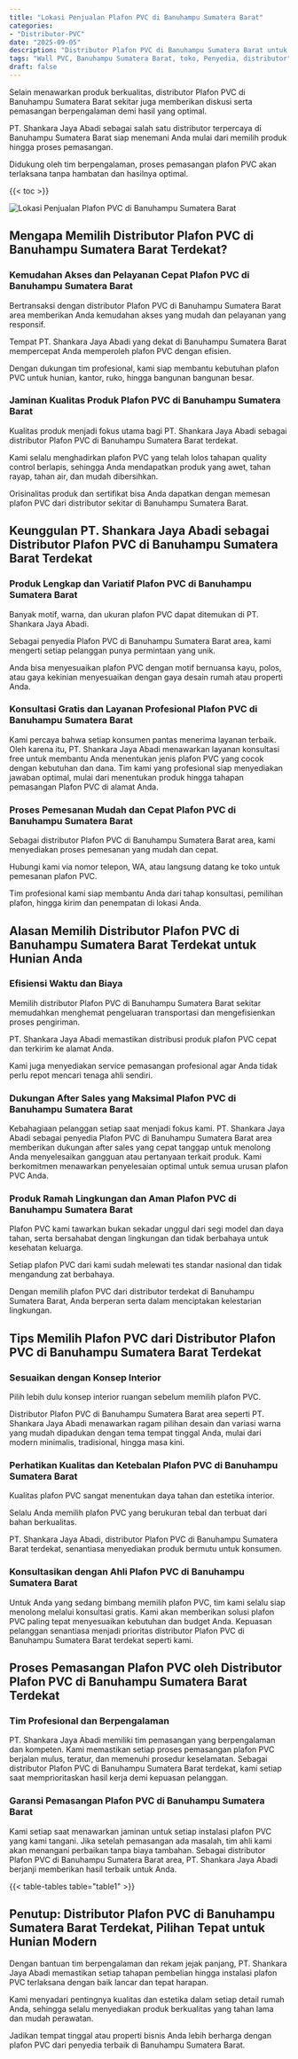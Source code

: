 ```yaml
---
title: "Lokasi Penjualan Plafon PVC di Banuhampu Sumatera Barat"
categories: 
- "Distributor-PVC"
date: "2025-09-05"
description: "Distributor Plafon PVC di Banuhampu Sumatera Barat untuk rumah, kantor, serta ritel. Panel unggulan, pilihan motif, pilihan warna menarik, dengan jasa penempatan dikerjakan oleh teknisi profesional serta garansi resmi!|Layanan penyediaan Plafon PVC di Banuhampu Sumatera Barat untuk keperluan hunian, office, atau ritel, beserta panel unggulan dan instalasi oleh tenaga ahli berpengalaman dan kepastian resmi.|Solusi Plafon PVC di Banuhampu Sumatera Barat yang andal untuk rumah, kantor, serta gerai, bersama material berkualitas dan instalasi dikerjakan oleh tim ahli serta kepastian resmi.|Penjualan Plafon PVC di Banuhampu Sumatera Barat untuk tempat tinggal, perkantoran, dan toko, beserta panel unggulan dan pemasangan oleh tim profesional, disertai beserta garansi resmi.}"
tags: "Wall PVC, Banuhampu Sumatera Barat, toko, Penyedia, distributor"
draft: false
---
```


Selain menawarkan produk berkualitas, distributor Plafon PVC di Banuhampu Sumatera Barat sekitar juga memberikan diskusi serta pemasangan berpengalaman demi hasil yang optimal.

PT. Shankara Jaya Abadi sebagai salah satu distributor terpercaya di Banuhampu Sumatera Barat siap menemani Anda mulai dari memilih produk hingga proses pemasangan.

Didukung oleh tim berpengalaman, proses pemasangan plafon PVC akan terlaksana tanpa hambatan dan hasilnya optimal.

{{< toc >}}

![Lokasi Penjualan Plafon PVC di Banuhampu Sumatera Barat](/images/Distributor-PVC/Lokasi-Penjualan-Plafon-PVC-di-Banuhampu-Sumatera-Barat.png)


## Mengapa Memilih Distributor Plafon PVC di Banuhampu Sumatera Barat Terdekat?

### Kemudahan Akses dan Pelayanan Cepat Plafon PVC di Banuhampu Sumatera Barat

Bertransaksi dengan distributor Plafon PVC di Banuhampu Sumatera Barat area memberikan Anda kemudahan akses yang mudah dan pelayanan yang responsif.

Tempat PT. Shankara Jaya Abadi yang dekat di Banuhampu Sumatera Barat mempercepat Anda memperoleh plafon PVC dengan efisien.

Dengan dukungan tim profesional, kami siap membantu kebutuhan plafon PVC untuk hunian, kantor, ruko, hingga bangunan bangunan besar.

### Jaminan Kualitas Produk Plafon PVC di Banuhampu Sumatera Barat

Kualitas produk menjadi fokus utama bagi PT. Shankara Jaya Abadi sebagai distributor Plafon PVC di Banuhampu Sumatera Barat terdekat.

Kami selalu menghadirkan plafon PVC yang telah lolos tahapan quality control berlapis, sehingga Anda mendapatkan produk yang awet, tahan rayap, tahan air, dan mudah dibersihkan.

Orisinalitas produk dan sertifikat bisa Anda dapatkan dengan memesan plafon PVC dari distributor sekitar di Banuhampu Sumatera Barat.

## Keunggulan PT. Shankara Jaya Abadi sebagai Distributor Plafon PVC di Banuhampu Sumatera Barat Terdekat

### Produk Lengkap dan Variatif Plafon PVC di Banuhampu Sumatera Barat

Banyak motif, warna, dan ukuran plafon PVC dapat ditemukan di PT. Shankara Jaya Abadi.

Sebagai penyedia Plafon PVC di Banuhampu Sumatera Barat area, kami mengerti setiap pelanggan punya permintaan yang unik.

Anda bisa menyesuaikan plafon PVC dengan motif bernuansa kayu, polos, atau gaya kekinian menyesuaikan dengan gaya desain rumah atau properti Anda.

### Konsultasi Gratis dan Layanan Profesional Plafon PVC di Banuhampu Sumatera Barat

Kami percaya bahwa setiap konsumen pantas menerima layanan terbaik. Oleh karena itu, PT. Shankara Jaya Abadi menawarkan layanan konsultasi free untuk membantu Anda menentukan jenis plafon PVC yang cocok dengan kebutuhan dan dana. Tim kami yang profesional siap menyediakan jawaban optimal, mulai dari menentukan produk hingga tahapan pemasangan Plafon PVC di alamat Anda.

### Proses Pemesanan Mudah dan Cepat Plafon PVC di Banuhampu Sumatera Barat

Sebagai distributor Plafon PVC di Banuhampu Sumatera Barat area, kami menyediakan proses pemesanan yang mudah dan cepat.

Hubungi kami via nomor telepon, WA, atau langsung datang ke toko untuk pemesanan plafon PVC.

Tim profesional kami siap membantu Anda dari tahap konsultasi, pemilihan plafon, hingga kirim dan penempatan di lokasi Anda.

## Alasan Memilih Distributor Plafon PVC di Banuhampu Sumatera Barat Terdekat untuk Hunian Anda

### Efisiensi Waktu dan Biaya

Memilih distributor Plafon PVC di Banuhampu Sumatera Barat sekitar memudahkan menghemat pengeluaran transportasi dan mengefisienkan proses pengiriman.

PT. Shankara Jaya Abadi memastikan distribusi produk plafon PVC cepat dan terkirim ke alamat Anda.

Kami juga menyediakan service pemasangan profesional agar Anda tidak perlu repot mencari tenaga ahli sendiri.

### Dukungan After Sales yang Maksimal Plafon PVC di Banuhampu Sumatera Barat

Kebahagiaan pelanggan setiap saat menjadi fokus kami. PT. Shankara Jaya Abadi sebagai penyedia Plafon PVC di Banuhampu Sumatera Barat area memberikan dukungan after sales yang cepat tanggap untuk menolong Anda menyelesaikan gangguan atau pertanyaan terkait produk. Kami berkomitmen menawarkan penyelesaian optimal untuk semua urusan plafon PVC Anda.

### Produk Ramah Lingkungan dan Aman Plafon PVC di Banuhampu Sumatera Barat

Plafon PVC kami tawarkan bukan sekadar unggul dari segi model dan daya tahan, serta bersahabat dengan lingkungan dan tidak berbahaya untuk kesehatan keluarga.

Setiap plafon PVC dari kami sudah melewati tes standar nasional dan tidak mengandung zat berbahaya.

Dengan memilih plafon PVC dari distributor terdekat di Banuhampu Sumatera Barat, Anda berperan serta dalam menciptakan kelestarian lingkungan.

## Tips Memilih Plafon PVC dari Distributor Plafon PVC di Banuhampu Sumatera Barat Terdekat

### Sesuaikan dengan Konsep Interior

Pilih lebih dulu konsep interior ruangan sebelum memilih plafon PVC.

Distributor Plafon PVC di Banuhampu Sumatera Barat area seperti PT. Shankara Jaya Abadi menawarkan ragam pilihan desain dan variasi warna yang mudah dipadukan dengan tema tempat tinggal Anda, mulai dari modern minimalis, tradisional, hingga masa kini.

### Perhatikan Kualitas dan Ketebalan Plafon PVC di Banuhampu Sumatera Barat

Kualitas plafon PVC sangat menentukan daya tahan dan estetika interior.

Selalu Anda memilih plafon PVC yang berukuran tebal dan terbuat dari bahan berkualitas.

PT. Shankara Jaya Abadi, distributor Plafon PVC di Banuhampu Sumatera Barat terdekat, senantiasa menyediakan produk bermutu untuk konsumen.

### Konsultasikan dengan Ahli Plafon PVC di Banuhampu Sumatera Barat

Untuk Anda yang sedang bimbang memilih plafon PVC, tim kami selalu siap menolong melalui konsultasi gratis. Kami akan memberikan solusi plafon PVC paling tepat menyesuaikan kebutuhan dan budget Anda. Kepuasan pelanggan senantiasa menjadi prioritas distributor Plafon PVC di Banuhampu Sumatera Barat terdekat seperti kami.

## Proses Pemasangan Plafon PVC oleh Distributor Plafon PVC di Banuhampu Sumatera Barat Terdekat

### Tim Profesional dan Berpengalaman

PT. Shankara Jaya Abadi memiliki tim pemasangan yang berpengalaman dan kompeten. Kami memastikan setiap proses pemasangan plafon PVC berjalan mulus, teratur, dan memenuhi prosedur keselamatan. Sebagai distributor Plafon PVC di Banuhampu Sumatera Barat terdekat, kami setiap saat memprioritaskan hasil kerja demi kepuasan pelanggan.

### Garansi Pemasangan Plafon PVC di Banuhampu Sumatera Barat

Kami setiap saat menawarkan jaminan untuk setiap instalasi plafon PVC yang kami tangani. Jika setelah pemasangan ada masalah, tim ahli kami akan menangani perbaikan tanpa biaya tambahan. Sebagai distributor Plafon PVC di Banuhampu Sumatera Barat area, PT. Shankara Jaya Abadi berjanji memberikan hasil terbaik untuk Anda.

{{< table-tables table="table1" >}}

## Penutup: Distributor Plafon PVC di Banuhampu Sumatera Barat Terdekat, Pilihan Tepat untuk Hunian Modern

Dengan bantuan tim berpengalaman dan rekam jejak panjang, PT. Shankara Jaya Abadi memastikan setiap tahapan pembelian hingga instalasi plafon PVC terlaksana dengan baik lancar dan tepat harapan.

Kami menyadari pentingnya kualitas dan estetika dalam setiap detail rumah Anda, sehingga selalu menyediakan produk berkualitas yang tahan lama dan mudah perawatan.

Jadikan tempat tinggal atau properti bisnis Anda lebih berharga dengan plafon PVC dari penyedia terbaik di Banuhampu Sumatera Barat.